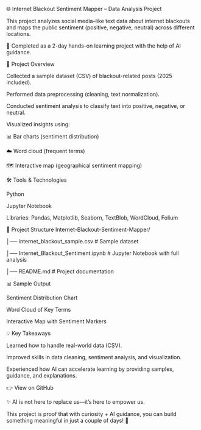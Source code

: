 🌐 Internet Blackout Sentiment Mapper – Data Analysis Project

This project analyzes social media–like text data about internet blackouts and maps the public sentiment (positive, negative, neutral) across different locations.

🚀 Completed as a 2-day hands-on learning project with the help of AI guidance.

📌 Project Overview

Collected a sample dataset (CSV) of blackout-related posts (2025 included).

Performed data preprocessing (cleaning, text normalization).

Conducted sentiment analysis to classify text into positive, negative, or neutral.

Visualized insights using:

📊 Bar charts (sentiment distribution)

☁️ Word cloud (frequent terms)

🗺️ Interactive map (geographical sentiment mapping)

🛠️ Tools & Technologies

Python

Jupyter Notebook

Libraries: Pandas, Matplotlib, Seaborn, TextBlob, WordCloud, Folium

📂 Project Structure
Internet-Blackout-Sentiment-Mapper/

│── internet_blackout_sample.csv      # Sample dataset

│── Internet_Blackout_Sentiment.ipynb # Jupyter Notebook with full analysis

│── README.md                         # Project documentation

📊 Sample Output

Sentiment Distribution Chart

Word Cloud of Key Terms

Interactive Map with Sentiment Markers

💡 Key Takeaways

Learned how to handle real-world data (CSV).

Improved skills in data cleaning, sentiment analysis, and visualization.

Experienced how AI can accelerate learning by providing samples, guidance, and explanations.

👉 View on GitHub

✨ AI is not here to replace us—it’s here to empower us.

This project is proof that with curiosity + AI guidance, you can build something meaningful in just a couple of days! 🚀
